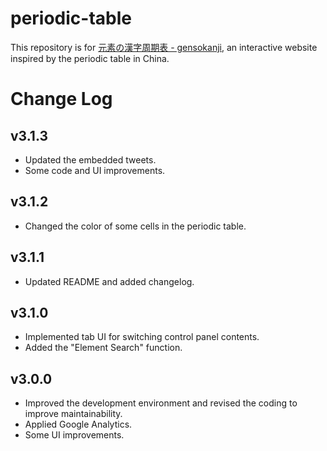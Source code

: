 # periodic-table

This repository is for [元素の漢字周期表 - gensokanji](https://gensokanji.netlify.app/periodic-table), an interactive website inspired by the periodic table in China.

# Change Log

## v3.1.3
* Updated the embedded tweets.
* Some code and UI improvements.

## v3.1.2
* Changed the color of some cells in the periodic table.

## v3.1.1
* Updated README and added changelog.

## v3.1.0
* Implemented tab UI for switching control panel contents.
* Added the "Element Search" function.

## v3.0.0
* Improved the development environment and revised the coding to improve maintainability.
* Applied Google Analytics.
* Some UI improvements.
